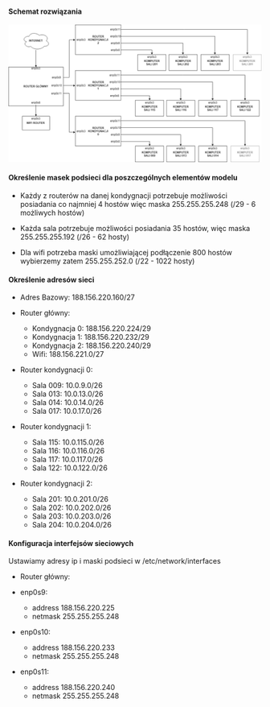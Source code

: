 #### Schemat rozwiązania
![alt text](https://github.com/Novachi/Sieci-Komputerowe/blob/master/zadanie-2/zadanie-2_diagram.png "Rysunek")

#### Określenie masek podsieci dla poszczególnych elementów modelu
* Każdy z routerów na danej kondygnacji potrzebuje możliwości posiadania co najmniej 4 hostów więc maska 255.255.255.248 (/29 - 6 możliwych hostów)

* Każda sala potrzebuje możliwości posiadania 35 hostów, więc maska 255.255.255.192 (/26 - 62 hosty)

* Dla wifi potrzeba maski umożliwiającej podłączenie 800 hostów wybierzemy zatem 255.255.252.0 (/22 - 1022 hosty)

#### Określenie adresów sieci

* Adres Bazowy: 188.156.220.160/27

* Router główny:
  * Kondygnacja 0: 188.156.220.224/29
  * Kondygnacja 1: 188.156.220.232/29
  * Kondygnacja 2: 188.156.220.240/29
  * Wifi: 188.156.221.0/27

* Router kondygnacji 0:
  * Sala 009: 10.0.9.0/26
  * Sala 013: 10.0.13.0/26
  * Sala 014: 10.0.14.0/26
  * Sala 017: 10.0.17.0/26
  
* Router kondygnacji 1:
  * Sala 115: 10.0.115.0/26
  * Sala 116: 10.0.116.0/26
  * Sala 117: 10.0.117.0/26
  * Sala 122: 10.0.122.0/26
  
* Router kondygnacji 2:
  * Sala 201: 10.0.201.0/26
  * Sala 202: 10.0.202.0/26
  * Sala 203: 10.0.203.0/26
  * Sala 204: 10.0.204.0/26
  
#### Konfiguracja interfejsów sieciowych
Ustawiamy adresy ip i maski podsieci w /etc/network/interfaces
* Router główny:
 * enp0s9: 
   * address 188.156.220.225
   * netmask 255.255.255.248
   
 * enp0s10: 
   * address 188.156.220.233
   * netmask 255.255.255.248
   
 * enp0s11: 
   * address 188.156.220.240
   * netmask 255.255.255.248

